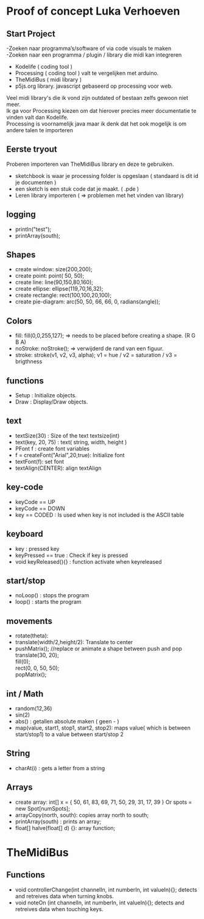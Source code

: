 # Proof of concept Luka Verhoeven
## Start Project
-Zoeken naar programma’s/software of via code visuals te maken <br />
-Zoeken naar een programma / plugin / library die midi kan integreren <br />
*	Kodelife ( coding tool )
*	Processing ( coding tool ) valt te vergelijken met arduino.
*	TheMidiBus ( midi library )
* p5js.org library. javascript gebaseerd op processing voor web.

Veel midi library's die ik vond zijn outdated of bestaan zelfs gewoon niet meer. <br/>
Ik ga voor Processing kiezen om dat hierover precies meer documentatie te vinden valt dan Kodelife. <br/>
Processing is voornamelijk java maar ik denk dat het ook mogelijk is om andere talen te importeren

## Eerste tryout

Proberen importeren van TheMidiBus library en deze te gebruiken.
* sketchbook is waar je processing folder is opgeslaan ( standaard is dit id je documenten )
* een sketch is een stuk code dat je maakt. ( .pde )
* Leren library importeren ( => problemen met het vinden van library)

## logging

* println("test");
* printArray(south);

## Shapes

* create window: size(200,200);
* create point: point( 50, 50);
* create line: line(90,150,80,160);
* create ellipse: ellipse(119,70,16,32);
* create rectangle: rect(100,100,20,100);
* create pie-diagram: arc(50, 50, 66, 66, 0, radians(angle));

## Colors

* fill: fill(0,0,255,127); => needs to be placed before creating a shape. (R G B A)
* noStroke: noStroke(); => verwijderd de rand van een figuur.
* stroke: stroke(v1, v2, v3, alpha); v1 = hue / v2 = saturation / v3 = brigthness

## functions

* Setup : Initialize objects.
* Draw : Display/Draw objects.

## text
* textSize(30) : Size of the text textsize(int)
* text(key, 20, 75) : text( string, width, height )
* PFont f : create font variables
* f = createFont("Arial",20,true): Initialize font
* textFont(f): set font
* textAlign(CENTER): align textAlign

## key-code
* keyCode == UP
* keyCode == DOWN
* key == CODED : Is used when key is not included is the ASCII table

## keyboard

* key : pressed key
* keyPressed == true : Check if key is pressed
* void keyReleased(){} :  function activate when keyreleased

## start/stop
* noLoop() : stops the program
* loop()   : starts the program

## movements
* rotate(theta):
* translate(width/2,height/2): Translate to center
* pushMatrix(); //replace or animate a shape between push and pop</br>
translate(30, 20); </br>
fill(0);   </br>
rect(0, 0, 50, 50);  </br>
popMatrix();</br>

## int / Math
* random(12,36)
* sin(2)
* abs() : getallen absolute maken ( geen - )
* map(value, start1, stop1, start2, stop2): maps value( which is between start/stop1) to a value between start/stop 2

## String
* charAt(i) : gets a letter from a string

## Arrays
* create array: int[] x = { 50, 61, 83, 69, 71, 50, 29, 31, 17, 39 } Or spots = new Spot[numSpots];
* arrayCopy(north, south): copies array north to south;
* printArray(south) : prints an array;
* float[] halve(float[] d) {}: array function;

# TheMidiBus
## Functions
* void controllerChange(int channelIn, int numberIn, int valueIn){}; detects and retreives data when turning knobs.
* void noteOn (int channelIn, int numberIn, int valueIn){}; detects and retreives data when touching keys.
